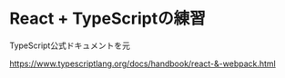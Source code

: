 # React + TypeScriptの練習

TypeScript公式ドキュメントを元

https://www.typescriptlang.org/docs/handbook/react-&-webpack.html
